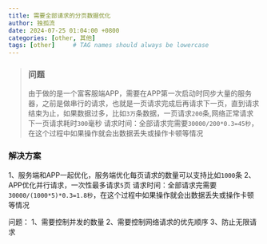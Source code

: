 ```yaml
---
title: 需要全部请求的分页数据优化
author: 独孤流
date: 2024-07-25 01:04:00 +0800
categories: [other, 其他]
tags: [other]     # TAG names should always be lowercase
---
```


> ### 问题
> 由于做的是一个富客服端APP，需要在APP第一次启动时同步大量的服务器，之前是做串行的请求，也就是一页请求完成后再请求下一页，直到请求结束为止，如果数据过多，比如`3万`条数据，一页请求`200`条,网络正常请求下一页请求耗时`300`毫秒
请求时间：全部请求完需要`30000/200*0.3=45秒`，在这个过程中如果操作就会出数据丢失或操作卡顿等情况

### 解决方案
1、服务端和APP一起优化，服务端优化每页请求的数量可以支持比如`1000`条
2、APP优化并行请求，一次性最多请求`5`页
请求时间：全部请求完需要`30000/(1000*5)*0.3=1.8秒`，在这个过程中如果操作就会出数据丢失或操作卡顿等情况

问题：
1、需要控制并发的数量
2、需要控制网络请求的优先顺序
3、防止无限请求